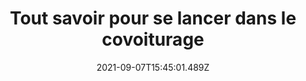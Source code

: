 ---
title: "Tout savoir pour se lancer dans le covoiturage"
date: 2021-09-07T15:45:01.489Z
description: "Pour atteindre l’objectif des 3 millions de trajets quotidiens covoiturés d’ici à 2024, l'Etat multiplie les incitations. Qui peut faire du covoiturage ? Quel gain économique attendre ? Comment partager les frais ? Faut-il une assurance spécifique ? Décryptage"
categories: 
  - veille
themes: 
  - tendances
  - modele-economique
img: https://images.unsplash.com/photo-1468818438311-4bab781ab9b8?ixid=MnwxMjA3fDB8MHxwaG90by1wYWdlfHx8fGVufDB8fHx8&ixlib=rb-1.2.1&auto=format&fit=crop&w=1471&q=80
link: https://www.20minutes.fr/economie/3107023-20210823-covoiturage-la-solution-ideale-pour-amortir-ses-trajets
alt: Trajet en voiture
---